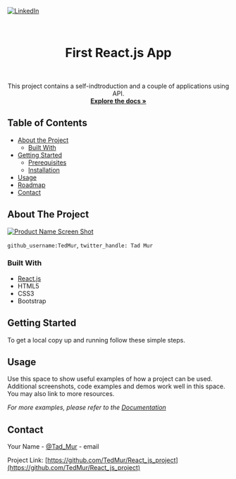 [![LinkedIn][linkedin-shield]][linkedin-url]



<!-- PROJECT LOGO -->
<br />
<p align="center">
  <h1 align="center">First React.js App</h1>
  <br />
  <p align="center">
    This project contains a self-indtroduction and a couple of applications using API.
    <br />
    <a href="https://github.com/TedMur/React_js_project/tree/master/portfolio"><strong>Explore the docs »</strong></a>
    <br />
  </p>
</p>



<!-- TABLE OF CONTENTS -->
## Table of Contents

* [About the Project](#about-the-project)
  * [Built With](#built-with)
* [Getting Started](#getting-started)
  * [Prerequisites](#prerequisites)
  * [Installation](#installation)
* [Usage](#usage)
* [Roadmap](#roadmap)
* [Contact](#contact)



<!-- ABOUT THE PROJECT -->
## About The Project

[![Product Name Screen Shot][product-screenshot]](https://example.com)

`github_username:TedMur`, `twitter_handle: Tad Mur`


### Built With

* [React.js](https://reactjs.org)
* HTML5
* CSS3
* Bootstrap



<!-- GETTING STARTED -->
## Getting Started

To get a local copy up and running follow these simple steps.


<!-- USAGE EXAMPLES -->
## Usage

Use this space to show useful examples of how a project can be used. Additional screenshots, code examples and demos work well in this space. You may also link to more resources.

_For more examples, please refer to the [Documentation](https://example.com)_


<!-- CONTACT -->
## Contact

Your Name - [@Tad_Mur](https://twitter.com/Tad_Mur) - email

Project Link: [https://github.com/TedMur/React_js_project](https://github.com/TedMur/React_js_project)



<!-- MARKDOWN LINKS & IMAGES -->
<!-- https://www.markdownguide.org/basic-syntax/#reference-style-links -->
[stars-shield]: https://img.shields.io/github/stars/othneildrew/Best-README-Template.svg?style=flat-square
[stars-url]: https://github.com/othneildrew/Best-README-Template/stargazers
[linkedin-shield]: https://img.shields.io/badge/-LinkedIn-black.svg?style=flat-square&logo=linkedin&colorB=555
[linkedin-url]: https://www.linkedin.com/in/tatsuya-tad-murao
[product-screenshot]: https://user-images.githubusercontent.com/43765928/65654141-65313180-dfdd-11e9-993e-e44a53c41d75.png

